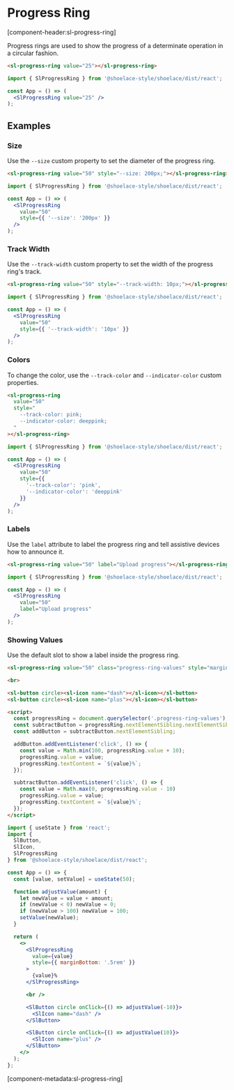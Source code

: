 # Progress Ring

[component-header:sl-progress-ring]

Progress rings are used to show the progress of a determinate operation in a circular fashion.

```html preview
<sl-progress-ring value="25"></sl-progress-ring>
```

```jsx react
import { SlProgressRing } from '@shoelace-style/shoelace/dist/react';

const App = () => (
  <SlProgressRing value="25" />
);
```

## Examples

### Size

Use the `--size` custom property to set the diameter of the progress ring.

```html preview
<sl-progress-ring value="50" style="--size: 200px;"></sl-progress-ring>
```

```jsx react
import { SlProgressRing } from '@shoelace-style/shoelace/dist/react';

const App = () => (
  <SlProgressRing 
    value="50" 
    style={{ '--size': '200px' }}
  />
);
```

### Track Width

Use the `--track-width` custom property to set the width of the progress ring's track.

```html preview
<sl-progress-ring value="50" style="--track-width: 10px;"></sl-progress-ring>
```

```jsx react
import { SlProgressRing } from '@shoelace-style/shoelace/dist/react';

const App = () => (
  <SlProgressRing 
    value="50" 
    style={{ '--track-width': '10px' }}
  />
);
```

### Colors

To change the color, use the `--track-color` and `--indicator-color` custom properties.

```html preview
<sl-progress-ring 
  value="50" 
  style="
    --track-color: pink; 
    --indicator-color: deeppink;
  "
></sl-progress-ring>
```

```jsx react
import { SlProgressRing } from '@shoelace-style/shoelace/dist/react';

const App = () => (
  <SlProgressRing 
    value="50" 
    style={{ 
      '--track-color': 'pink',
      '--indicator-color': 'deeppink'
    }}
  />
);
```

### Labels

Use the `label` attribute to label the progress ring and tell assistive devices how to announce it.

```html preview
<sl-progress-ring value="50" label="Upload progress"></sl-progress-ring>
```

```jsx react
import { SlProgressRing } from '@shoelace-style/shoelace/dist/react';

const App = () => (
  <SlProgressRing 
    value="50" 
    label="Upload progress"
  />
);
```

### Showing Values

Use the default slot to show a label inside the progress ring.

```html preview
<sl-progress-ring value="50" class="progress-ring-values" style="margin-bottom: .5rem;">50%</sl-progress-ring>

<br>

<sl-button circle><sl-icon name="dash"></sl-icon></sl-button>
<sl-button circle><sl-icon name="plus"></sl-icon></sl-button>

<script>
  const progressRing = document.querySelector('.progress-ring-values');
  const subtractButton = progressRing.nextElementSibling.nextElementSibling;
  const addButton = subtractButton.nextElementSibling;

  addButton.addEventListener('click', () => {
    const value = Math.min(100, progressRing.value + 10);
    progressRing.value = value;
    progressRing.textContent = `${value}%`;
  });

  subtractButton.addEventListener('click', () => {
    const value = Math.max(0, progressRing.value - 10)
    progressRing.value = value;
    progressRing.textContent = `${value}%`;
  });
</script>
```

```jsx react
import { useState } from 'react';
import { 
  SlButton,
  SlIcon,
  SlProgressRing
} from '@shoelace-style/shoelace/dist/react';

const App = () => {
  const [value, setValue] = useState(50);

  function adjustValue(amount) {
    let newValue = value + amount;
    if (newValue < 0) newValue = 0;
    if (newValue > 100) newValue = 100;
    setValue(newValue);
  }

  return (
    <>
      <SlProgressRing 
        value={value} 
        style={{ marginBottom: '.5rem' }}
      >
        {value}%
      </SlProgressRing>

      <br />

      <SlButton circle onClick={() => adjustValue(-10)}>
        <SlIcon name="dash" />
      </SlButton>

      <SlButton circle onClick={() => adjustValue(10)}>
        <SlIcon name="plus" />
      </SlButton>
    </>
  );
};
```

[component-metadata:sl-progress-ring]
